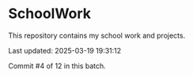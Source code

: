 # SchoolWork

This repository contains my school work and projects.

Last updated: 2025-03-19 19:31:12

Commit #4 of 12 in this batch.
